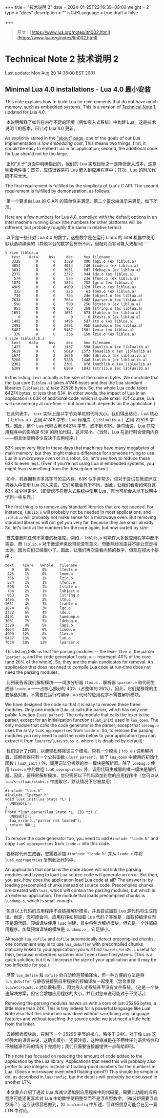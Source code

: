 +++
title = "技术说明 2"
date = 2024-01-25T22:16:39+08:00
weight = 2
type = "docs"
description = ""
isCJKLanguage = true
draft = false

+++

> 原文：[https://www.lua.org/notes/ltn002.html](https://www.lua.org/notes/ltn002.html)

# Technical Note 2 技术说明 2

Last update: Mon Aug 20 14:35:00 EST 2001

## Minimal Lua 4.0 installations - Lua 4.0 最小安装

This note explains how to build Lua for environments that do not have much memory, such as embedded systems. This is a version of [Technical Note 1](https://www.lua.org/notes/ltn001.html), updated for Lua 4.0.

​	本说明解释了如何在内存不足的环境（例如嵌入式系统）中构建 Lua。这是技术说明 1 的版本，已针对 Lua 4.0 更新。

As explicitly stated in the ["about" page](https://www.lua.org/about.html), one of the goals of our Lua implementation is *low embedding cost*. This means two things: first, it should be easy to embed Lua in an application; second, the additional code for Lua should not be too large.

​	正如“关于”页面中明确指出的，我们的 Lua 实现目标之一是降低嵌入成本。这意味着两件事：首先，应该很容易将 Lua 嵌入到应用程序中；其次，Lua 的附加代码不应太大。

The first requirement is fulfilled by the simplicity of Lua's C API. The second requirement is fulfilled by demonstration, as follows.

​	第一个要求由 Lua 的 C API 的简单性来满足。第二个要求由演示来满足，如下所示。

Here are a few numbers for Lua 4.0, compiled with the default options in an Intel machine running Linux (the numbers for other platforms will be different, but probably roughly the same in relative terms):

​	以下是一些针对 Lua 4.0 的数字，这些数字是在运行 Linux 的 Intel 机器中使用默认选项编译的（其他平台的数字会有所不同，但相对而言可能大致相同）：

```
% size liblua.a
   text	   data	    bss	    dec	    hex	filename
   3328	      0	      0	   3328	    d00	lapi.o (ex liblua.a)
   4054	      0	      0	   4054	    fd6	lcode.o (ex liblua.a)
   3031	      0	      0	   3031	    bd7	ldebug.o (ex liblua.a)
   2372	      0	      0	   2372	    944	ldo.o (ex liblua.a)
    574	      0	      0	    574	    23e	lfunc.o (ex liblua.a)
   1874	      0	      0	   1874	    752	lgc.o (ex liblua.a)
   4909	      0	      0	   4909	   132d	llex.o (ex liblua.a)
    225	      0	      0	    225	     e1	lmem.o (ex liblua.a)
    734	      0	      0	    734	    2de	lobject.o (ex liblua.a)
   7634	      0	      0	   7634	   1dd2	lparser.o (ex liblua.a)
    598	      0	      0	    598	    256	lstate.o (ex liblua.a)
    953	      0	      0	    953	    3b9	lstring.o (ex liblua.a)
   1651	      0	      0	   1651	    673	ltable.o (ex liblua.a)
      0	      0	      0	      0	      0	ltests.o (ex liblua.a)
   1495	      0	      0	   1495	    5d7	ltm.o (ex liblua.a)
   2491	      0	      0	   2491	    9bb	lundump.o (ex liblua.a)
   5487	      0	      0	   5487	   156f	lvm.o (ex liblua.a)
    336	      0	      0	    336	    150	lzio.o (ex liblua.a)
% size liblualib.a
   text	   data	    bss	    dec	    hex	filename
   1437	      0	      0	   1437	    59d	lauxlib.o (ex liblualib.a)
   5619	      0	      0	   5619	   15f3	lbaselib.o (ex liblualib.a)
   1674	      0	      2	   1676	    68c	ldblib.o (ex liblualib.a)
   5288	      0	      0	   5288	   14a8	liolib.o (ex liblualib.a)
   2301	      0	      0	   2301	    8fd	lmathlib.o (ex liblualib.a)
   6209	      0	      0	   6209	   1841	lstrlib.o (ex liblualib.a)
```

In this listing, `text` actually is the size of the code in bytes. We conclude that the Lua core (`liblua.a`) takes 41746 bytes and that the Lua standard libraries (`liblualib.a`) take 22528 bytes. So, the whole Lua code takes 64274 bytes, or less than 63K. In other words, the impact of Lua in an application is 63K of additional code, which is quite small. (Of course, Lua will use memory at run-time -- but how much depends on the application.)

​	在此列表中， `text` 实际上是以字节为单位的代码大小。我们得出结论，Lua 核心（ `liblua.a` ）占用 41746 字节，Lua 标准库（ `liblualib.a` ）占用 22528 字节。因此，整个 Lua 代码占用 64274 字节，或不到 63K。换句话说，Lua 在应用程序中的影响是 63K 的附加代码，这非常小。（当然，Lua 在运行时会使用内存——但具体使用多少取决于应用程序。）

63K seem very little in these days that machines have many megabytes of main memory, but they might make a difference for someone trying to use Lua in a microwave oven or in a robot. So, let's see how to reduce these 63K to even less. (Even if you're not using Lua in embedded systems, you might learn something from the description below.)

​	如今，机器拥有许多兆字节的主内存，63K 似乎非常少，但对于尝试在微波炉或机器人中使用 Lua 的人来说，它们可能会有所不同。因此，让我们看看如何将这 63K 减少得更少。（即使您不在嵌入式系统中使用 Lua，您也可能会从以下说明中学到一些东西。）

The first thing is to remove any standard libraries that are not needed. For instance, `ldblib.o` will probably not be needed in most applications, and `liolib.o` will probably not make sense for a microwave oven. But removing standard libraries will not get you very far, because they are small already. So, let's look at the numbers for the core again, but now sorted by size:

​	首先要删除任何不需要的标准库。例如， `ldblib.o` 可能在大多数应用程序中都不需要，而 `liolib.o` 对于微波炉来说可能没有意义。但删除标准库并不能让您走得太远，因为它们已经很小了。因此，让我们再次查看内核的数字，但现在按大小排序：

```
text    %core   %whole   filename
   0     0%      0%      ltests.o
 225     1%      0%      lmem.o
 336     1%      1%      lzio.o
 574     1%      1%      lfunc.o
 598     1%      1%      lstate.o
 734     2%      1%      lobject.o
 953     2%      1%      lstring.o
1495     4%      2%      ltm.o
1651     4%      3%      ltable.o
1874     4%      3%      lgc.o
2372     6%      4%      ldo.o
2491     6%      4%      lundump.o
3031     7%      5%      ldebug.o
3328     8%      5%      lapi.o
4054    10%      6%      lcode.o
4909    12%      8%      llex.o
5487    13%      9%      lvm.o
7634    18%     12%      lparser.o
```

This listing tells us that the parsing modules -- the lexer `llex.o`, the parser `lparser.o`, and the code generator `lcode.o` -- represent 40% of the core (and 26% of the whole). So, they are the main candidates for removal. An application that does not need to compile Lua code at run-time does not need the parsing modules.

​	此列表告诉我们解析模块——词法分析器 `llex.o` 、解析器 `lparser.o` 和代码生成器 `lcode.o` ——占核心部分的 40%（占整体的 26%）。因此，它们是移除的主要候选对象。不需要在运行时编译 Lua 代码的应用程序不需要解析模块。

We have designed the code so that it is easy to remove these three modules. Only one module (`ldo.o`) calls the parser, which has only one public function (`luaY_parser`). The only module that calls the lexer is the parser, except for an initialization function (`luaX_init`) used in `lua_open`. The only module that calls the code generator is the parser, except that `ldebug.o` uses the array `luaK_opproperties` from `lcode.o`. So, to remove the parsing modules you only need to add the code below to your application (you can extract it from `lua/src/luac/stubs.c`, where it is disabled by default):

​	我们设计了代码，以便轻松移除这三个模块。只有一个模块 ( `ldo.o` ) 调用解析器，该解析器只有一个公共函数 ( `luaY_parser` )。除了 `lua_open` 中使用的初始化函数 ( `luaX_init` ) 外，调用词法分析器的唯一模块是解析器。除了 `ldebug.o` 使用 `lcode.o` 中的数组 `luaK_opproperties` 外，调用代码生成器的唯一模块是解析器。因此，要移除解析模块，您只需将以下代码添加到您的应用程序中（您可以从 `lua/src/luac/stubs.c` 中提取它，默认情况下它被禁用）：

```
#include "llex.h"
#include "lparser.h"
void luaX_init(lua_State *L) {
  UNUSED(L);
}
Proto *luaY_parser(lua_State *L, ZIO *z) {
  UNUSED(z);
  lua_error(L,"parser not loaded");
  return NULL;
}
```

To remove the code generator too, you need to add `#include "lcode.h"` and copy `luaK_opproperties` from `lcode.c` into this code.

​	要移除代码生成器，您需要添加 `#include "lcode.h"` 并从 `lcode.c` 中将 `luaK_opproperties` 复制到此代码中。

An application that contains the code above will not link the parsing modules and trying to load Lua source code will generate an error. But then, you ask, how does the application load Lua code at all? The answer is: by loading precompiled chunks instead of source code. Precompiled chunks are created with `luac`, which *will* contain the parsing modules, but which is an external application. The module that loads precompiled chunks is `lundump.o`, which is small enough.

​	包含以上代码的应用程序不会链接解析模块，并且尝试加载 Lua 源代码将生成错误。但是，您可能会问，应用程序如何加载 Lua 代码？答案是：加载预编译块而不是源代码。预编译块使用 `luac` 创建，其中将包含解析模块，但它是一个外部应用程序。加载预编译块的模块是 `lundump.o` ，它足够小。

Although `lua_dofile` and `dofile` automatically detect precompiled chunks, one convenient way is to use `lua_dobuffer` with precompiled chunks statically linked to your application (you will find `lua/etc/bin2c.c` useful for this), because embedded systems don't even have filesystems. (This is a quick solution, but it will increase the size of your application and it may be too inflexible for you.)

​	尽管 `lua_dofile` 和 `dofile` 会自动检测预编译块，但一种方便的方法是将 `lua_dobuffer` 与静态链接到应用程序的预编译块一起使用（您会发现 `lua/etc/bin2c.c` 对此很有用），因为嵌入式系统甚至没有文件系统。（这是一个快速解决方案，但它会增加应用程序的大小，并且对您来说可能过于不灵活。）

Removing the parsing modules leaves us with a core of just 25296 bytes, a little more than 24K. This is tiny indeed for a powerful language like Lua! Note also that this reduction was done without sacrificing any language features and without touching the source code; we just need a little help from the linker.

​	去掉解析模块后，只剩下一个 25296 字节的核心，略多于 24K。对于像 Lua 这样强大的语言来说，这确实很小！还要注意，这种缩减是在不牺牲任何语言特性和不触碰源代码的情况下完成的；我们只需要链接器提供一点帮助即可。

This note has focused on reducing the amount of code added to the application by the Lua library. Applications that need this will probably also prefer to use integers instead of floating-point numbers for the numbers in Lua. (Does a microwave oven need floating-point?) This should be simple to do, as described in `lua/config`, but the details will probably be discussed in another LTN.

​	本文重点介绍了通过 Lua 库减少添加到应用程序中的代码量。需要此功能的应用程序可能还更喜欢对 Lua 中的数字使用整型而不是浮点型数字。（微波炉需要浮点型吗？）这应该很容易做到，如 `lua/config` 中所述，但详细信息可能会在另一篇 LTN 中讨论。
